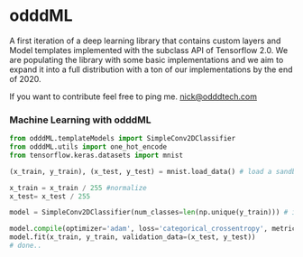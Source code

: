 # odddML

A first iteration of a deep learning library that contains custom layers and Model templates implemented with the subclass API of Tensorflow 2.0. We are populating the library with some basic implementations and we aim to expand it into a full distribution with a ton of our implementations by the end of 2020.


If you want to contribute feel free to ping me. nick@odddtech.com

### Machine Learning with odddML
```python
from odddML.templateModels import SimpleConv2DClassifier
from odddML.utils import one_hot_encode
from tensorflow.keras.datasets import mnist

(x_train, y_train), (x_test, y_test) = mnist.load_data() # load a sandbox dataset from tensorflow

x_train = x_train / 255 #normalize 
x_test= x_test / 255

model = SimpleConv2DClassifier(num_classes=len(np.unique(y_train))) # initialize the model with the number of classes of the problem

model.compile(optimizer='adam', loss='categorical_crossentropy', metrics=['accuracy']) #set the optimizer, loss and metrics
model.fit(x_train, y_train, validation_data=(x_test, y_test))
# done.. 
```
